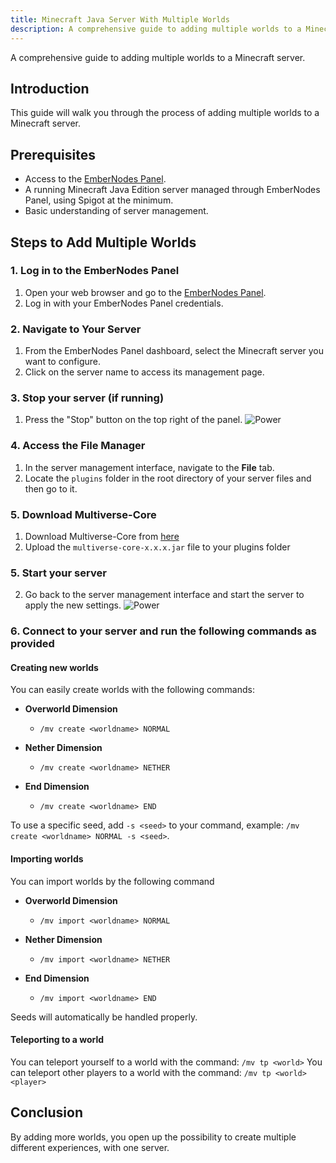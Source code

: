 ```yaml
---
title: Minecraft Java Server With Multiple Worlds
description: A comprehensive guide to adding multiple worlds to a Minecraft server.
---
```


A comprehensive guide to adding multiple worlds to a Minecraft server.

## Introduction

This guide will walk you through the process of adding multiple worlds to a Minecraft server.

## Prerequisites

- Access to the [EmberNodes Panel](https://panel.embernodes.com).
- A running Minecraft Java Edition server managed through EmberNodes Panel, using Spigot at the minimum.
- Basic understanding of server management.

## Steps to Add Multiple Worlds

### 1. Log in to the EmberNodes Panel

1. Open your web browser and go to the [EmberNodes Panel](https://panel.embernodes.com).
2. Log in with your EmberNodes Panel credentials.

### 2. Navigate to Your Server

1. From the EmberNodes Panel dashboard, select the Minecraft server you want to configure.
2. Click on the server name to access its management page.

### 3. Stop your server (if running)

1. Press the "Stop" button on the top right of the panel.
   ![Power](/assets/actions/power/stop.png)

### 4. Access the File Manager

1. In the server management interface, navigate to the **File** tab.
2. Locate the `plugins` folder in the root directory of your server files and then go to it.

### 5. Download Multiverse-Core

1. Download Multiverse-Core from [here](https://github.com/Multiverse/Multiverse-Core/releases/latest)
2. Upload the `multiverse-core-x.x.x.jar` file to your plugins folder

### 5. Start your server

2. Go back to the server management interface and start the server to apply the new settings.
   ![Power](/assets/actions/power/start.png)

### 6. Connect to your server and run the following commands as provided

#### Creating new worlds

You can easily create worlds with the following commands:

- **Overworld Dimension**

  - `/mv create <worldname> NORMAL`

- **Nether Dimension**

  - `/mv create <worldname> NETHER`

- **End Dimension**
  - `/mv create <worldname> END`

To use a specific seed, add `-s <seed>` to your command, example: `/mv create <worldname> NORMAL -s <seed>`.

#### Importing worlds

You can import worlds by the following command

- **Overworld Dimension**

  - `/mv import <worldname> NORMAL`

- **Nether Dimension**

  - `/mv import <worldname> NETHER`

- **End Dimension**
  - `/mv import <worldname> END`

Seeds will automatically be handled properly.

#### Teleporting to a world

You can teleport yourself to a world with the command: `/mv tp <world>`
You can teleport other players to a world with the command: `/mv tp <world> <player>`

## Conclusion

By adding more worlds, you open up the possibility to create multiple different experiences, with one server.
